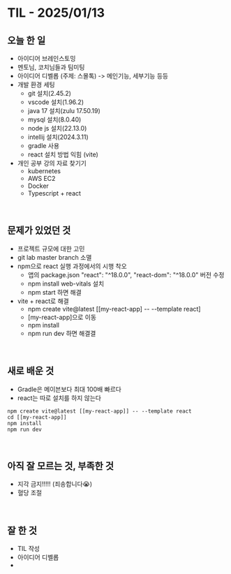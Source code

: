 # TIL - 2025/01/13


## 오늘 한 일
- 아이디어 브레인스토밍
- 멘토님, 코치님들과 팀미팅
- 아이디어 디벨롭 (주제: 스몰톡) -> 메인기능, 세부기능 등등
- 개발 환경 세팅
    - git 설치(2.45.2)
    - vscode 설치(1.96.2)
    - java 17 설치(zulu 17.50.19)
    - mysql 설치(8.0.40)
    - node js 설치(22.13.0)
    - intellij 설치(2024.3.11)
    - gradle 사용
    - react 설치 방법 익힘 (vite)
- 개인 공부 강의 자료 찾기기
    - kubernetes
    - AWS EC2
    - Docker
    - Typescript + react

<br>

## 문제가 있었던 것
-  프로젝트 규모에 대한 고민
- git lab master branch 소멸
- npm으로 react 실행 과정에서의 시행 착오
    - 앱의 package.json "react": "^18.0.0", "react-dom": "^18.0.0" 버전 수정
    - npm install web-vitals 설치
    - npm start 하면 해결
- vite + react로 해결
    - npm create vite@latest [[my-react-app] -- --template react]
    - [my-react-app]으로 이동
    - npm install
    - npm run dev 하면 해결결
<br>

## 새로 배운 것
- Gradle은 메이븐보다 최대 100배 빠르다
- react는 따로 설치를 하지 않는다
```
npm create vite@latest [[my-react-app]] -- --template react
cd [[my-react-app]]
npm install
npm run dev
```

<br>

## 아직 잘 모르는 것, 부족한 것
- 지각 금지!!!!! (죄송합니다:sob:)
- 혈당 조절

<br>

## 잘 한 것
- TIL 작성
- 아이디어 디벨롭
- 